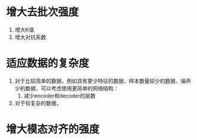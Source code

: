 # 增大去批次强度

1. 增大K值
2. 增大对抗系数

# 适应数据的复杂度

1. 对于比较简单的数据，例如具有更少特征的数据、样本数量较少的数据、噪声少的数据，可以考虑使用更简单的网络结构：
   1. 减少encoder和decoder的层数
2. 对于较复杂的数据，

# 增大模态对齐的强度
